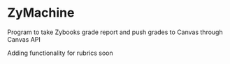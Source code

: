# ZyMachine

Program to take Zybooks grade report and push grades to Canvas through Canvas API

Adding functionality for rubrics soon
